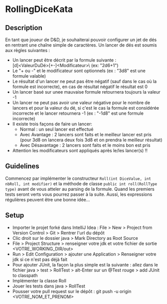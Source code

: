 # RollingDiceKata

## Description

En tant que joueur de D&D, je souhaiterai pouvoir configurer un jet de dés en rentrant une chaîne simple de caractères.
Un lancer de dés est soumis aux règles suivantes :
  - Un lancer peut être décrit par la formule suivante : \
  <NombreDeLancers>[d]<ValeurDuDé>[+-]\<Modificateur>\  (ex: "2d6+1")
  - Le "+ ou -" et le modificateur sont optionnels (ex : "3d8" est une formule valable)
  - Le résultat d'un lancer ne peut pas être négatif (sauf dans le cas où la formule est incorrecte), en cas de résultat négatif le résultat est 0
  - Un lancer basé sur unee mauvaise formule retournera toujours la valeur -1
  - Un lancer ne peut pas avoir une valeur négative pour le nombre de lancers et pour la valeur du dé, si c'est le cas la formule est considérée incorrecte et le lancer retournera -1 (ex : "-1d8" est une formule incorrecte)
  - Il existe trois façons de faire un lancer:
    - Normal : un seul lancer est effectué
    - Avec Avantage : 2 lancers sont faits et le meilleur lancer est pris (pour 3d8 on lancera deux fois 3d8 et on prendra le meilleur résultat)
    - Avec Désavantage : 2 lancers sont faits et le moins bon est pris
  - Attention les modificateurs sont appliqués après le/les lancer(s) !!
  
## Guidelines

Commencez par implémenter le constructeur ```Roll(int DiceValue, int nbRoll, int modifier)``` et la méthode de classe ```public int roll(RollType type)``` avant de vous atteler au parsing de la formule.
Quand les premiers tests seront verts vous pourrez passer à la suite.
Aussi, les expressions régulières peuvent être une bonne idée...
  
## Setup

  - Importer le projet forké dans IntelliJ Idea : File > New > Project from Version Control > Git > Rentrer l'url du dépôt 
  - Clic droit sur le dossier java > Mark Directory as Root Source
  - File > Project Structure > renseigner votre jdk et votre fichier de sortie <VOTRE_WORKING_DIR/out>
  - Run > Edit Configuration > ajouter une Application > Renseigner votre jdk si ce n'est pas déjà fait
  - Pour ajouter JUnit, la façon la plus simple est la suivante : allez dans le fichier java > test > RollTest > alt-Enter sur un @Test rouge > add JUnit to classpath
  - Implémenter la classe Roll
  - Jouer les tests dans java > RollTest
  - Pousser votre pull request sur le dépôt :  git push -u origin <VOTRE_NOM_ET_PRENOM>
